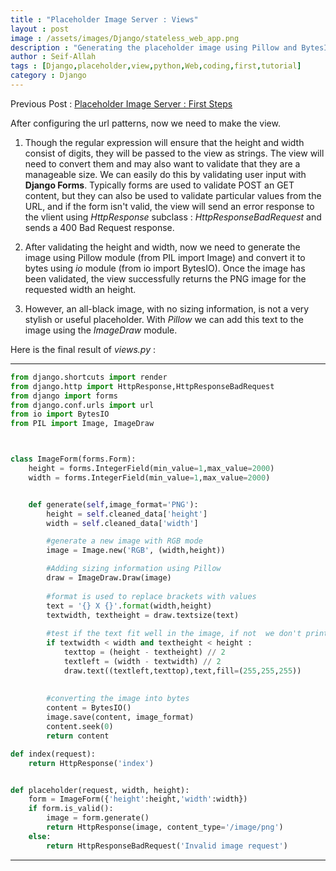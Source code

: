 ```yaml
---
title : "Placeholder Image Server : Views"
layout : post
image : /assets/images/Django/stateless_web_app.png
description : "Generating the placeholder image using Pillow and BytesIO modules"  
author : Seif-Allah
tags : [Django,placeholder,view,python,Web,coding,first,tutorial]
category : Django
---
```


Previous Post : [Placeholder Image Server : First Steps](/django/2020/11/04/placeholder_image_server.html)

After configuring the url patterns, now we need to make the view.

1. Though the regular expression will ensure that the height and width consist of digits, they will be passed to the view as strings. The view will need to convert them and may also want to validate that they are a manageable size. We can easily do this by validating user input with **Django Forms**. 
Typically forms are used to validate POST an GET content, but they can also be used to validate particular values from the URL, and if the form isn't valid, the view will send an error response to the vlient using *HttpResponse* subclass : *HttpResponseBadRequest* and sends a 400 Bad Request response. 


2. After validating the height and width, now we need to generate the image using Pillow module (from PIL import Image) and convert it to bytes using *io* module (from io import BytesIO). Once the image has been validated, the view successfully returns the PNG image for the requested width an height. 

3. However, an all-black image, with no sizing information, is not a very stylish or useful placeholder. With *Pillow* we can add this text to the image using the *ImageDraw* module.

Here is the final result of *views.py* : 
- - - 
```python 
from django.shortcuts import render
from django.http import HttpResponse,HttpResponseBadRequest
from django import forms
from django.conf.urls import url
from io import BytesIO
from PIL import Image, ImageDraw



class ImageForm(forms.Form):
    height = forms.IntegerField(min_value=1,max_value=2000)
    width = forms.IntegerField(min_value=1,max_value=2000)


    def generate(self,image_format='PNG'):
        height = self.cleaned_data['height']
        width = self.cleaned_data['width']

        #generate a new image with RGB mode
        image = Image.new('RGB', (width,height))   

        #Adding sizing information using Pillow     
        draw = ImageDraw.Draw(image)
        
        #format is used to replace brackets with values
        text = '{} X {}'.format(width,height) 
        textwidth, textheight = draw.textsize(text) 
     
        #test if the text fit well in the image, if not  we don't print it
        if textwidth < width and textheight < height : 
            texttop = (height - textheight) // 2
            textleft = (width - textwidth) // 2
            draw.text((textleft,texttop),text,fill=(255,255,255))
        
        
        #converting the image into bytes
        content = BytesIO() 
        image.save(content, image_format)
        content.seek(0)
        return content

def index(request):
    return HttpResponse('index')


def placeholder(request, width, height):
    form = ImageForm({'height':height,'width':width})
    if form.is_valid():
        image = form.generate()
        return HttpResponse(image, content_type='/image/png')  
    else:
        return HttpResponseBadRequest('Invalid image request')

```
- - -

